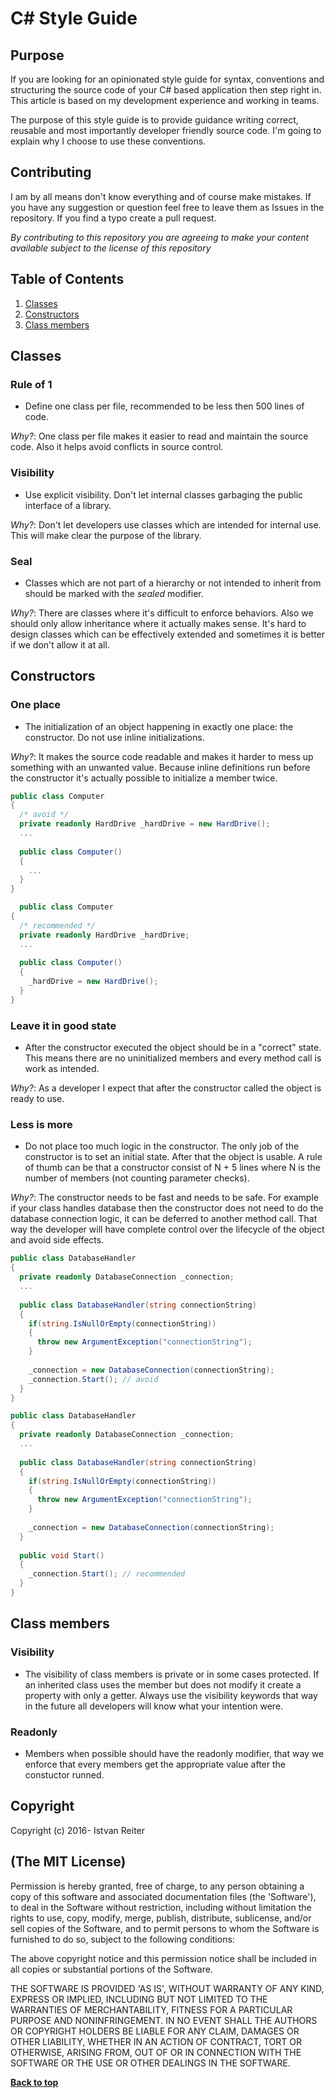 # C# Style Guide

## Purpose

If you are looking for an opinionated style guide for syntax, conventions and structuring the source code of your C# based application then step right in. This article is based on my development experience and working in teams.

The purpose of this style guide is to provide guidance writing correct, reusable and most importantly developer friendly source code. I'm going to explain why I choose to use these conventions.

## Contributing

I am by all means don't know everything and of course make mistakes. If you have any suggestion or question feel free to leave them as Issues in the repository. If you find a typo create a pull request.

*By contributing to this repository you are agreeing to make your content available subject to the license of this repository*

## Table of Contents

1. [Classes](#classes)
2. [Constructors](#constructors)
3. [Class members](#class-members)

## Classes

### Rule of 1

  - Define one class per file, recommended to be less then 500 lines of code.
  
  *Why?*: One class per file makes it easier to read and maintain the source code. Also it helps avoid conflicts in source control.

### Visibility

  - Use explicit visibility. Don't let internal classes garbaging the public interface of a library.
  
  *Why?*: Don't let developers use classes which are intended for internal use. This will make clear the purpose of the library.

### Seal

  - Classes which are not part of a hierarchy or not intended to inherit from should be marked with the *sealed* modifier.
  
  *Why?*: There are classes where it's difficult to enforce behaviors. Also we should only allow inheritance where it actually makes sense. It's hard to design classes which can be effectively extended and sometimes it is better if we don't allow it at all.

## Constructors

### One place

  - The initialization of an object happening in exactly one place: the constructor. Do not use inline initializations.
  
  *Why?*: It makes the source code readable and makes it harder to mess up something with an unwanted value. Because inline definitions run before the constructor it's actually possible to initialize a member twice.

  ```csharp
  public class Computer
  {
    /* avoid */
    private readonly HardDrive _hardDrive = new HardDrive();
    ...
    
    public class Computer()
    {
      ...
    }
  }
  
    public class Computer
  {
    /* recommended */
    private readonly HardDrive _hardDrive;
    ...
    
    public class Computer()
    {
      _hardDrive = new HardDrive();
    }
  }
  ```

### Leave it in good state

  - After the constructor executed the object should be in a "correct" state. This means there are no uninitialized members and every method call is work as intended.

  *Why?*: As a developer I expect that after the constructor called the object is ready to use.

### Less is more

  - Do not place too much logic in the constructor. The only job of the constructor is to set an initial state. After that the object is usable. A rule of thumb can be that a constructor consist of N + 5 lines where N is the number of members (not counting parameter checks).
  
  *Why?*: The constructor needs to be fast and needs to be safe. For example if your class handles database then the constructor does not need to do the database connection logic, it can be deferred to another method call. That way the developer will have complete control over the lifecycle of the object and avoid side effects.

  ```csharp
  public class DatabaseHandler
  {
    private readonly DatabaseConnection _connection;
    ...
    
    public class DatabaseHandler(string connectionString)
    {
      if(string.IsNullOrEmpty(connectionString))
      {
        throw new ArgumentException("connectionString");
      }
      
      _connection = new DatabaseConnection(connectionString);
      _connection.Start(); // avoid
    }
  }
  
  public class DatabaseHandler
  {
    private readonly DatabaseConnection _connection;
    ...
    
    public class DatabaseHandler(string connectionString)
    {
      if(string.IsNullOrEmpty(connectionString))
      {
        throw new ArgumentException("connectionString");
      }
      
      _connection = new DatabaseConnection(connectionString);
    }
    
    public void Start()
    {
      _connection.Start(); // recommended
    }
  }
  ```

## Class members

### Visibility

  - The visibility of class members is private or in some cases protected. If an inherited class uses the member but does not modify it create a property with only a getter. Always use the visibility keywords that way in the future all developers will know what your intention were.

### Readonly

  - Members when possible should have the readonly modifier, that way we enforce that every members get the appropriate value after the constuctor runned.

## Copyright

Copyright (c) 2016- Istvan Reiter

## (The MIT License)

Permission is hereby granted, free of charge, to any person obtaining a copy of this software and associated documentation files (the 'Software'), to deal in the Software without restriction, including without limitation the rights to use, copy, modify, merge, publish, distribute, sublicense, and/or sell copies of the Software, and to permit persons to whom the Software is furnished to do so, subject to the following conditions:

The above copyright notice and this permission notice shall be included in all copies or substantial portions of the Software.

THE SOFTWARE IS PROVIDED 'AS IS', WITHOUT WARRANTY OF ANY KIND, EXPRESS OR IMPLIED, INCLUDING BUT NOT LIMITED TO THE WARRANTIES OF MERCHANTABILITY, FITNESS FOR A PARTICULAR PURPOSE AND NONINFRINGEMENT. IN NO EVENT SHALL THE AUTHORS OR COPYRIGHT HOLDERS BE LIABLE FOR ANY CLAIM, DAMAGES OR OTHER LIABILITY, WHETHER IN AN ACTION OF CONTRACT, TORT OR OTHERWISE, ARISING FROM, OUT OF OR IN CONNECTION WITH THE SOFTWARE OR THE USE OR OTHER DEALINGS IN THE SOFTWARE.

**[Back to top](#table-of-contents)**
